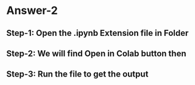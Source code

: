 # Answer-2
## Step-1: Open the .ipynb Extension file in Folder
## Step-2: We will find **Open in Colab** button then
## Step-3: Run the file to get the output
